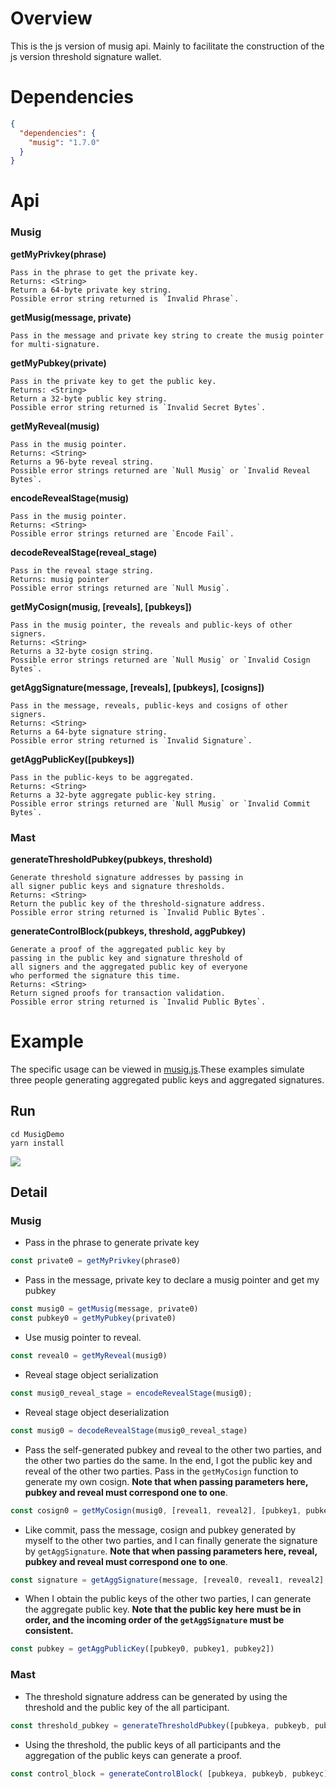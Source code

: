 # Overview

This is the js version of musig api. Mainly to facilitate the construction of the js version threshold signature wallet.

# Dependencies

~~~json
{
  "dependencies": {
    "musig": "1.7.0"
  }
}
~~~

# Api
### Musig

**getMyPrivkey(phrase)**

```
Pass in the phrase to get the private key.
Returns: <String>
Return a 64-byte private key string.
Possible error string returned is `Invalid Phrase`.
```

**getMusig(message, private)**

```
Pass in the message and private key string to create the musig pointer for multi-signature.
```

**getMyPubkey(private)**

```
Pass in the private key to get the public key.
Returns: <String>
Return a 32-byte public key string.
Possible error string returned is `Invalid Secret Bytes`.
```

**getMyReveal(musig)**

```
Pass in the musig pointer.
Returns: <String>
Returns a 96-byte reveal string.
Possible error strings returned are `Null Musig` or `Invalid Reveal Bytes`.
```

**encodeRevealStage(musig)**
```
Pass in the musig pointer.
Returns: <String>
Possible error strings returned are `Encode Fail`.
```

**decodeRevealStage(reveal_stage)**
```
Pass in the reveal stage string.
Returns: musig pointer
Possible error strings returned are `Null Musig`.
```

**getMyCosign(musig, [reveals], [pubkeys])**
```
Pass in the musig pointer, the reveals and public-keys of other signers.
Returns: <String>
Returns a 32-byte cosign string.
Possible error strings returned are `Null Musig` or `Invalid Cosign Bytes`.
```

**getAggSignature(message, [reveals], [pubkeys], [cosigns])**

```
Pass in the message, reveals, public-keys and cosigns of other signers.
Returns: <String>
Returns a 64-byte signature string.
Possible error string returned is `Invalid Signature`.
```

**getAggPublicKey([pubkeys])**
```
Pass in the public-keys to be aggregated.
Returns: <String>
Returns a 32-byte aggregate public-key string.
Possible error strings returned are `Null Musig` or `Invalid Commit Bytes`.
```

### Mast

**generateThresholdPubkey(pubkeys, threshold)**
```
Generate threshold signature addresses by passing in 
all signer public keys and signature thresholds.
Returns: <String>
Return the public key of the threshold-signature address.
Possible error string returned is `Invalid Public Bytes`.
```
**generateControlBlock(pubkeys, threshold, aggPubkey)**
```
Generate a proof of the aggregated public key by 
passing in the public key and signature threshold of 
all signers and the aggregated public key of everyone 
who performed the signature this time.
Returns: <String>
Return signed proofs for transaction validation.
Possible error string returned is `Invalid Public Bytes`.
```

# Example

The specific usage can be viewed in [musig.js](musig.js).These examples simulate three people generating aggregated public keys and aggregated signatures.

## Run

~~~
cd MusigDemo
yarn install
~~~

![](https://cdn.jsdelivr.net/gh/AAweidai/PictureBed@master/taproot/16328204386451632820438563.png)

## Detail

### Musig

- Pass in the phrase to generate private key

~~~js
const private0 = getMyPrivkey(phrase0)
~~~

- Pass in the message, private key to declare a musig pointer and get my pubkey

~~~javascript
const musig0 = getMusig(message, private0)
const pubkey0 = getMyPubkey(private0)
~~~

- Use musig pointer to  reveal.

~~~javascript
const reveal0 = getMyReveal(musig0)
~~~

- Reveal stage object serialization

~~~javascript
const musig0_reveal_stage = encodeRevealStage(musig0);
~~~

- Reveal stage object deserialization

~~~javascript
const musig0 = decodeRevealStage(musig0_reveal_stage)
~~~

- Pass the self-generated pubkey and reveal to the other two parties, and the other two parties do the same. In the end, I got the public key and reveal of the other two parties. Pass in the `getMyCosign` function to generate my own cosign. **Note that when passing parameters here, pubkey and reveal must correspond one to one**.

~~~javascript
const cosign0 = getMyCosign(musig0, [reveal1, reveal2], [pubkey1, pubkey2])
~~~

- Like commit, pass the message, cosign and pubkey generated by myself to the other two parties, and I can finally generate the signature by `getAggSignature`. **Note that when passing parameters here, reveal, pubkey and reveal must correspond one to one**.

~~~javascript
const signature = getAggSignature(message, [reveal0, reveal1, reveal2], [cosign0, cosign1, cosign2], [pubkey0, pubkey1, pubkey2])
~~~

- When I obtain the public keys of the other two parties, I can generate the aggregate public key. **Note that the public key here must be in order, and the incoming order of the `getAggSignature` must be consistent.**

~~~javascript
const pubkey = getAggPublicKey([pubkey0, pubkey1, pubkey2])
~~~

### Mast

- The threshold signature address can be generated by using the threshold and the public key of the all participant.

~~~javascript
const threshold_pubkey = generateThresholdPubkey([pubkeya, pubkeyb, pubkeyc], 2);
~~~

- Using the threshold, the public keys of all participants and the aggregation of the public keys can generate a proof.

~~~javascript
const control_block = generateControlBlock( [pubkeya, pubkeyb, pubkeyc], 2, pubkeyab)
~~~



